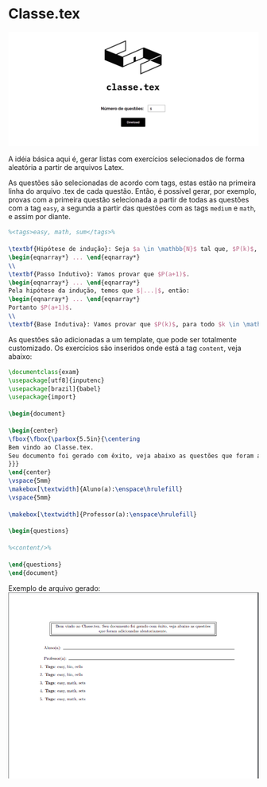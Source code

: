 # Classe.tex

![home](img/home.png)

A idéia básica aqui é, gerar listas com exercícios selecionados de forma aleatória a partir de arquivos Latex.

As questões são selecionadas de acordo com tags, estas estão na primeira linha do arquivo .tex de cada questão. Então, é possível gerar, por exemplo, provas com a primeira questão selecionada a partir de todas as questões com a tag `easy`, a segunda a partir das questões com as tags `medium` e `math`, e assim por diante.

```tex
%<tags>easy, math, sum</tags>%

\textbf{Hipótese de indução}: Seja $a \in \mathbb{N}$ tal que, $P(k)$, para todo $k \in [0..a]$
\begin{eqnarray*} ... \end{eqnarray*}
\\
\textbf{Passo Indutivo}: Vamos provar que $P(a+1)$.
\begin{eqnarray*} ... \end{eqnarray*}
Pela hipótese da indução, temos que $|...|$, então:
\begin{eqnarray*} ... \end{eqnarray*}
Portanto $P(a+1)$.
\\
\textbf{Base Indutiva}: Vamos provar que $P(k)$, para todo $k \in \mathbb{N}$ ao qual o argumento do Passo de Indução não se aplica.
```

As questões são adicionadas a um template, que pode ser totalmente customizado. Os exercícios são inseridos onde está a tag `content`, veja abaixo:

```tex
\documentclass{exam}
\usepackage[utf8]{inputenc}
\usepackage[brazil]{babel}
\usepackage{import}

\begin{document}

\begin{center}
\fbox{\fbox{\parbox{5.5in}{\centering
Bem vindo ao Classe.tex. 
Seu documento foi gerado com êxito, veja abaixo as questões que foram adicionadas aleatoriamente.
}}}
\end{center}
\vspace{5mm}
\makebox[\textwidth]{Aluno(a):\enspace\hrulefill}
\vspace{5mm}

\makebox[\textwidth]{Professor(a):\enspace\hrulefill}

\begin{questions}

%<content/>%

\end{questions}
\end{document}
```

Exemplo de arquivo gerado:
![exemplo](img/exemplo.png)
